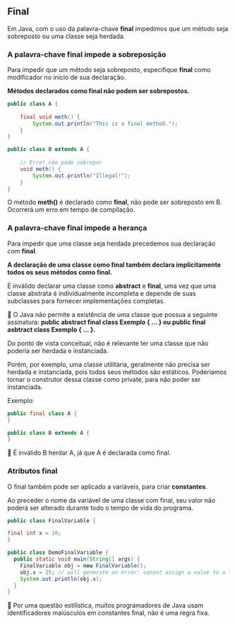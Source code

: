 ## Final

Em Java, com o uso da palavra-chave **final** impedimos que um método seja sobreposto ou uma classe seja herdada.

### A palavra-chave final impede a sobreposição

Para impedir que um método seja sobreposto, especifique **final** como modificador no início de sua declaração.

**Métodos declarados como final não podem ser sobrepostos.**

```java
public class A {
    
    final void meth() {
        System.out.println("This is a final method.");
    }
}
```

```java
public class B extends A {
    
    // Erro! não pode sobrepor
    void meth() {
        System.out.println("Illegal!");
    }
}
```
O método **meth()** é declarado como **final**, não pode ser sobreposto em B. Ocorrerá um erro em tempo de compilação.

### A palavra-chave final impede a herança

Para impedir que uma classe seja herdada precedemos sua declaração com **final**.

**A declaração de uma classe como final também declara implicitamente todos os seus métodos como final.**

É inválido declarar uma classe como **abstract** e **final**, uma vez que uma classe abstrata é individualmente incompleta e depende de suas subclasses para fornecer implementações completas.

:pushpin: O Java não permite a existência de uma classe que possua a seguinte assinatura: **public abstract final class Exemplo { ... } ou public final asbtract class Exemplo { ... }.**

Do ponto de vista conceitual, não é relevante ter uma classe que não poderia ser herdada e instanciada.

Porém, por exemplo, uma classe utilitária, geralmente não precisa ser herdada e instanciada, pois todos seus métodos são estáticos. Poderiamos tornar o construtor dessa classe como private, para não poder ser instanciada.

Exemplo:

```java
public final class A {
}
```

```java
public class B extends A {
}
```
:pushpin: É inválido B herdar A, já que A é declarada como final.

### Atributos final

O final também pode ser aplicado a variáveis, para criar **constantes**.

Ao preceder o nome da variável de uma classe com final, seu valor não poderá ser alterado durante todo o tempo de vida do programa.

```java
public class FinalVariable {

final int x = 10;
}
```

```java
public class DemoFinalVariable {
  public static void main(String[] args) {
    FinalVariable obj = new FinalVariable();
    obj.x = 25; // will generate an error: cannot assign a value to a final variable
    System.out.println(obj.x);
  }
}
```
:pushpin: Por uma questão estilística, muitos programadores de Java usam identificadores maiúsculos em constantes final, não é uma regra fixa.
